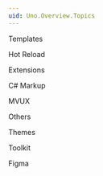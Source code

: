 ```yaml
---
uid: Uno.Overview.Topics
---
```


Templates

Hot Reload 

Extensions 

C# Markup 

MVUX 

Others 

Themes 

Toolkit 

Figma 